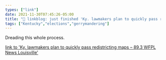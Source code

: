 ```yaml
---
types: ["link"]
date: 2021-11-30T07:45:26-05:00
title: "🔗 linkblog: just finished 'Ky. lawmakers plan to quickly pass redistricting maps – 89.3 WFPL News Louisville'"
tags: ["Kentucky","elections","gerrymandering"]
---
```

Dreading this whole process.
 
[link to 'Ky. lawmakers plan to quickly pass redistricting maps – 89.3 WFPL News Louisville'](https://wfpl.org/ky-lawmakers-plan-to-quickly-pass-redistricting-maps/)
